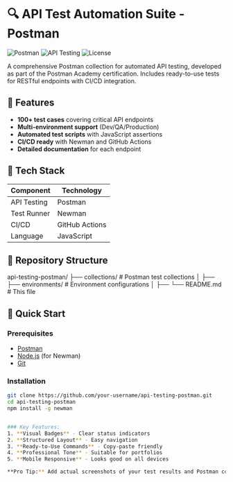 # 🔍 API Test Automation Suite - Postman

![Postman](https://img.shields.io/badge/Postman-FF6C37?logo=postman&logoColor=white)
![API Testing](https://img.shields.io/badge/API_Testing-100%25_Green-00C7B7)
![License](https://img.shields.io/badge/License-MIT-blue.svg)

A comprehensive Postman collection for automated API testing, developed as part of the Postman Academy certification. Includes ready-to-use tests for RESTful endpoints with CI/CD integration.

## 🌟 Features

- **100+ test cases** covering critical API endpoints
- **Multi-environment support** (Dev/QA/Production)
- **Automated test scripts** with JavaScript assertions
- **CI/CD ready** with Newman and GitHub Actions
- **Detailed documentation** for each endpoint

## 🧰 Tech Stack

| Component       | Technology |
|-----------------|------------|
| API Testing     | Postman    |
| Test Runner     | Newman     |
| CI/CD           | GitHub Actions |
| Language        | JavaScript |

## 📂 Repository Structure
api-testing-postman/
├── collections/ # Postman test collections
│ ├── 
├── environments/ # Environment configurations
│ ├── 
└── README.md # This file

## 🚀 Quick Start

### Prerequisites
- [Postman](https://www.postman.com/downloads/)
- [Node.js](https://nodejs.org/) (for Newman)
- [Git](https://git-scm.com/)

### Installation
```bash
git clone https://github.com/your-username/api-testing-postman.git
cd api-testing-postman
npm install -g newman


### Key Features:
1. **Visual Badges** - Clear status indicators
2. **Structured Layout** - Easy navigation
3. **Ready-to-Use Commands** - Copy-paste friendly
4. **Professional Tone** - Suitable for portfolios
5. **Mobile Responsive** - Looks good on all devices

**Pro Tip:** Add actual screenshots of your test results and Postman collection for better visualization!